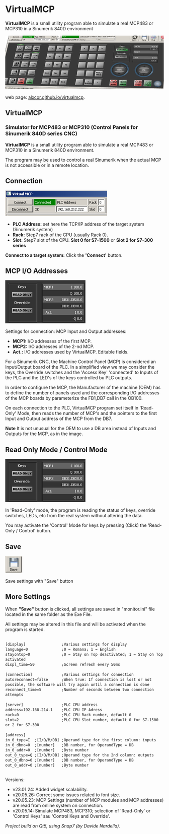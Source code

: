 # VirtualMCP

**VirtualMCP** is a small utility program able to simulate a real MCP483 or MCP310 in a Sinumerik 840D environment

![header](/docs/images/header.png)

web page:  [alxcor.github.io/virtualmcp](https://alxcor.github.io/virtualmcp).

## VirtualMCP
### Simulator for MCP483 or MCP310 (Control Panels for Sinumerik 840D series CNC)

**VirtualMCP** is a small utility program able to simulate a real MCP483 or MCP310 in a Sinumerik 840D environment.

The program may be used to control a real Sinumerik when the actual MCP is not accessible or in a remote location.

## Connection

![Connection](/docs/images/connection_0.png)

- **PLC Address:** set here the TCP/IP address of the target system (Sinumerik system)
- **Rack:** Step7 rack of the CPU (usually Rack 0).
- **Slot:** Step7 slot of the CPU. **Slot 0 for S7-1500** or **Slot 2 for S7-300 series**

**Connect to a target system:** Click the **'Connect'** button.

## MCP I/O Addresses

![Connection](/docs/images/connection_1.png)

Settings for connection: MCP Input and Output addresses:

- **MCP1:** I/O addresses of the first MCP.
- **MCP2:** I/O addresses of the 2-nd MCP.
- **Act.:** I/O addresses used by VirtualMCP. Editable fields.

For a Sinumerik CNC, the Machine Control Panel (MCP) is considered an Input/Output board of the PLC. In a simplified view we may consider the keys, the Override switches and the 'Access Key' 'connected' to Inputs of the PLC and the LED's of the keys controlled bu PLC outputs.

In order to configure the MCP, the Manufacturer of the machine (OEM) has to define the number of panels used and the corresponding I/O addresses of the MCP boards by parameterize the FB1,DB7 call in the OB100.

On each connection to the PLC, VirtualMCP program set itself in 'Read-Only' Mode, then reads the number of MCP's and the pointers to the first Input and Output address of the MCP from the DB7.

**Note** It is not unusual for the OEM to use a DB area instead of Inputs and Outputs for the MCP, as in the image.


## Read Only Mode / Control Mode

![Connection](/docs/images/connection_1.png)

In 'Read-Only' mode, the program is reading the status of keys, override switches, LEDs, etc from the real system without altering the data.

You may activate the 'Control' Mode for keys by pressing (Click) the 'Read-Only / Control' button.

## Save

![Connection](/docs/images/button_save.png)

Save settings with "Save" button<br>

## More Settings

When **"Save"** button is clicked, all settings are saved in "monitor.ini" file located in the same folder as the Exe File.

All settings may be altered in this file and will be activated when the program is started.

```

[display]                ;Various settings for display
language=0               ;0 = Romana; 1 = English
stayontop=0              ;0 = Stay on Top deactivated; 1 = Stay on Top activated
displ_time=50            ;Screen refresh every 50ms

[connection]             ;Various settings for connection
autoreconnect=false      ;When true: If connection is lost or not possible, the software will try again until a connection is done
reconnect_time=5         ;Number of seconds between two connection attempts

[server]                 ;PLC CPU address
address=192.168.214.1    ;PLC CPU IP Adress
rack=0                   ;PLC CPU Rack number, default 0
slot=2                   ;PLC CPU Slot number, default 0 for S7-1500 or 2 for S7-300

[address]
in_0_type=I  ;[I/Q/M/DB] ;Operand type for the first column: inputs
in_0_dbno=0  ;[number]   ;DB number, for OperandType = DB
in_0_addr=0  ;[number]   ;Byte number
out_0_type=Q ;[I/Q/M/DB] ;Operand type for the 2nd column: outputs
out_0_dbno=0 ;[number]   ;DB number, for OperandType = DB
out_0_addr=0 ;[number]   ;Byte number


```

Versions:
- v23.01.24: Added widget scalability.
- v20.05.26: Correct some issues related to font size.
- v20.05.23: MCP Settings (number of MCP modules and MCP addresses) are read from online system on connection.
- v20.05.14: Simulate MCP483, MCP310; selection of 'Read-Only' or 'Control Keys' sau 'Control Keys and Override'.

*Project build on Qt5, using Snap7 (by Davide Nardella).*

